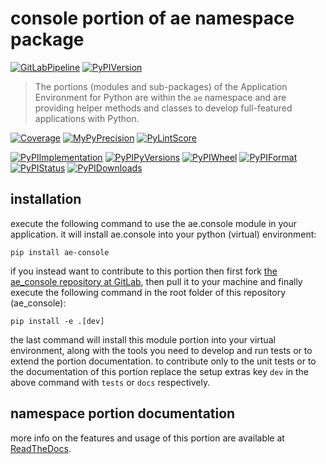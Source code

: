 <!--
  THIS FILE IS EXCLUSIVELY MAINTAINED IN THE NAMESPACE ROOT PACKAGE. CHANGES HAVE TO BE DONE THERE.
-->
# console portion of ae namespace package

[![GitLabPipeline](https://img.shields.io/gitlab/pipeline/ae-group/ae_console/master?logo=python)](
    https://gitlab.com/ae-group/ae_console)
[![PyPIVersion](https://img.shields.io/pypi/v/ae_console)](
    https://pypi.org/project/ae-console/#history)

>The portions (modules and sub-packages) of the Application Environment for Python are within
the `ae` namespace and are providing helper methods and classes to develop
full-featured applications with Python.

[![Coverage](https://ae-group.gitlab.io/ae_console/coverage.svg)](
    https://ae-group.gitlab.io/ae_console/coverage/ae_console_py.html)
[![MyPyPrecision](https://ae-group.gitlab.io/ae_console/mypy.svg)](
    https://ae-group.gitlab.io/ae_console/lineprecision.txt)
[![PyLintScore](https://ae-group.gitlab.io/ae_console/pylint.svg)](
    https://ae-group.gitlab.io/ae_console/pylint.log)

[![PyPIImplementation](https://img.shields.io/pypi/implementation/ae_console)](
    https://pypi.org/project/ae-console/)
[![PyPIPyVersions](https://img.shields.io/pypi/pyversions/ae_console)](
    https://pypi.org/project/ae-console/)
[![PyPIWheel](https://img.shields.io/pypi/wheel/ae_console)](
    https://pypi.org/project/ae-console/)
[![PyPIFormat](https://img.shields.io/pypi/format/ae_console)](
    https://pypi.org/project/ae-console/)
[![PyPIStatus](https://img.shields.io/pypi/status/ae_console)](
    https://libraries.io/pypi/ae-console)
[![PyPIDownloads](https://img.shields.io/pypi/dm/ae_console)](
    https://pypi.org/project/ae-console/#files)


## installation


execute the following command to use the ae.console module in your
application. it will install ae.console into your python (virtual) environment:
 
```shell script
pip install ae-console
```

if you instead want to contribute to this portion then first fork
[the ae_console repository at GitLab](https://gitlab.com/ae-group/ae_console "ae.console code repository"),
then pull it to your machine and finally execute the following command in the root folder
of this repository (ae_console):

```shell script
pip install -e .[dev]
```

the last command will install this module portion into your virtual environment, along with
the tools you need to develop and run tests or to extend the portion documentation.
to contribute only to the unit tests or to the documentation of this portion replace
the setup extras key `dev` in the above command with `tests` or `docs` respectively.


## namespace portion documentation

more info on the features and usage of this portion are available at
[ReadTheDocs](https://ae.readthedocs.io/en/latest/_autosummary/ae.console.html#module-ae.console
"ae_console documentation").

<!-- common files version 0.2.77 deployed version 0.2.51 (with 0.2.77)
     to https://gitlab.com/ae-group as ae_console module as well as
     to https://ae-group.gitlab.io with CI check results as well as
     to https://pypi.org/project/ae-console as namespace portion ae-console.
-->
